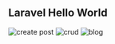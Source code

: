 
## Laravel Hello World

![create post](https://user-images.githubusercontent.com/46622469/93666508-675e8c80-fa87-11ea-8df4-215e226fca64.png)
![crud](https://user-images.githubusercontent.com/46622469/93666509-67f72300-fa87-11ea-829c-6b162122cfda.png)
![blog](https://user-images.githubusercontent.com/46622469/93666511-688fb980-fa87-11ea-91e9-857e50844a99.png)



